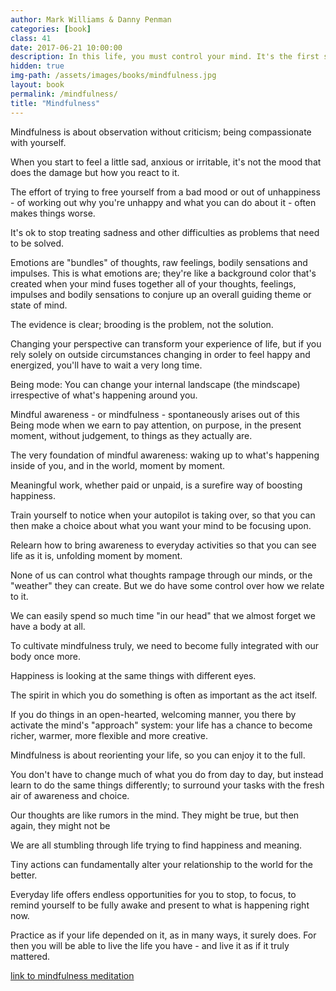 ```yaml
---
author: Mark Williams & Danny Penman
categories: [book]
class: 41
date: 2017-06-21 10:00:00
description: In this life, you must control your mind. It's the first step to conquering the self and to live a peaceful life in this frantic world. This book holds many meditation practices for you to apply in your everyday life.
hidden: true
img-path: /assets/images/books/mindfulness.jpg
layout: book
permalink: /mindfulness/
title: "Mindfulness"
---
```


Mindfulness is about observation without criticism; being compassionate with yourself.

When you start to feel a little sad, anxious or irritable, it's not the mood that does the damage but how you react to it.

The effort of trying to free yourself from a bad mood or out of unhappiness - of working out why you're unhappy and what you can do about it - often makes things worse.

It's ok to stop treating sadness and other difficulties as problems that need to be solved.

Emotions are "bundles" of thoughts, raw feelings, bodily sensations and impulses. This is what emotions are; they're like a background color that's created when your mind fuses together all of your thoughts, feelings, impulses and bodily sensations to conjure up an overall guiding theme or state of mind.

The evidence is clear; brooding is the problem, not the solution.

Changing your perspective can transform your experience of life, but if you rely solely on outside circumstances changing in order to feel happy and energized, you'll have to wait a very long time.

Being mode: You can change your internal landscape (the mindscape) irrespective of what's happening around you.

Mindful awareness - or mindfulness - spontaneously arises out of this Being mode when we earn to pay attention, on purpose, in the present moment, without judgement, to things as they actually are.

The very foundation of mindful awareness: waking up to what's happening inside of you, and in the world, moment by moment.

Meaningful work, whether paid or unpaid, is a surefire way of boosting happiness.

Train yourself to notice when your autopilot is taking over, so that you can then make a choice about what you want your mind to be focusing upon.

Relearn how to bring awareness to everyday activities so that you can see life as it is, unfolding moment by moment.

None of us can control what thoughts rampage through our minds, or the "weather" they can create. But we do have some control over how we relate to it.

We can easily spend so much time "in our head" that we almost forget we have a body at all.

To cultivate mindfulness truly, we need to become fully integrated with our body once more.

Happiness is looking at the same things with different eyes.

The spirit in which you do something is often as important as the act itself.

If you do things in an open-hearted, welcoming manner, you there by activate the mind's "approach" system: your life has a chance to become richer, warmer, more flexible and more creative.

Mindfulness is about reorienting your life, so you can enjoy it to the full.

You don't have to change much of what you do from day to day, but instead learn to do the same things differently; to surround your tasks with the fresh air of awareness and choice.

Our thoughts are like rumors in the mind. They might be true, but then again, they might not be

We are all stumbling through life trying to find happiness and meaning.

Tiny actions can fundamentally alter your relationship to the world for the better.

Everyday life offers endless opportunities for you to stop, to focus, to remind yourself to be fully awake and present to what is happening right now.

Practice as if your life depended on it, as in many ways, it surely does. For then you will be able to live the life you have - and live it as if it truly mattered.

<a href="http://rodaledigitalbooks.com/mindfulness/" target="_blank">link to mindfulness meditation</a>